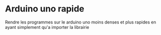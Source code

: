 # Arduino uno rapide
Rendre les programmes sur le arduino uno moins denses et plus rapides en ayant simplement qu'a importer la librairie
